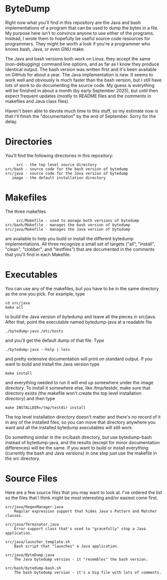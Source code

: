 # ByteDump

Right now what you'll find in this repository are the Java and bash implementations
of a program that can be used to dump the bytes in a file. My purpose here isn't to
convince anyone to use either of the programs. Instead, I wrote them to hopefully be
useful source code resources for programmers. They might be worth a look if you're a
programmer who knows bash, Java, or even GNU make.

The Java and bash versions both work on Linux, they accept the same (non-debugging)
command line options, and as far as I know they produce identical output. The bash
version was written first and it's been available on GitHub for about a year. The
Java implementation is new. It seems to work well and obviously is much faster than
the bash version, but I still have lots of work to do documenting the source code.
My guess is everything will be finished in about a month (by early September 2025),
but until then expect frequent updates (mostly to README files and the comments in
makefiles and Java class files).

Haven't been able to devote much time to this stuff, so my estimate now is that I'll
finish the "documentation" by the end of September. Sorry for the delay.

# Directories

You'll find the following directories in this repository:

         src - the top level source directory
    src/bash - source code for the bash version of bytedump
    src/java - source code for the Java version of bytedump
       image - the default installation directory

# Makefiles

The three makefiles

         src/Makefile - used to manage both versions of bytedump
    src/bash/Makefile - manages the bash version of bytedump
    src/java/Makefile - manages the Java version of bytedump

are available to help you build or install the different bytedump implementations.
All three recognize a small set of targets ("all", "install", "clean", "clobber",
and "testfiles") that are documented in the comments that you'll find in each
Makefile.

# Executables

You can use any of the makefiles, but you have to be in the same directory as the
one you pick. For example, type

    cd src/java
    make all

to build the Java version of bytedump and leave all the pieces in src/java. After
that, point the executable named bytedump-java at a readable file

    ./bytedump-java /etc/hosts

and you'll get the default dump of that file. Type

    ./bytedump-java --help | less

and pretty extensive documentation will print on standard output. If you want to
build and install the Java version type

    make install

and everything needed to run it will end up somewhere under the image directory.
To install it somewhere else, like /tmp/testdir, make sure that directory exists
(the makefile won't create the top level installation directory) and then type

    make INSTALLDIR=/tmp/testdir install

The top level installation directory doesn't matter and there's no record of it
in any of the installed files, so you can move that directory anywhere you want
and all the installed bytedump executables will still work.

Do something similar in the src/bash directory, but use bytedump-bash instead of
bytedump-java, and the results (except for minor documentation differences) will
be the same. If you want to build or install everything (currently the bash and
Java versions) in one step just use the makefile in the src directory.

# Source Files

Here are a few source files that you may want to look at. I've ordered the list
so the files that I think might be most interesting and/or easiest come first.

    src/java/RegexManager.java
        Regular expression support that hides Java's Pattern and Matcher classes.

    src/java/Terminator.java
        Error support class that's used to "gracefully" stop a Java application.

    src/java/launcher_template.sh
        Bash script that "launches" a Java application.

    src/java/ByteDump.java
        The Java bytedump version - it "resembles" the bash version.

    src/bash/bytedump-bash.sh
        The bash bytedump version - it's a big file with lots of comments.

